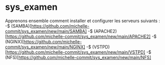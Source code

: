 # sys_examen
Apprenons ensemble comment installer et configurer les serveurs suivants : 
-$ (SAMBA)[https://github.com/michelle-commit/sys_examen/new/main/SAMBA]
-$ (APACHE2)[https://github.com/michelle-commit/sys_examen/new/main/APACHE2]
-$ (NGINX)[https://github.com/michelle-commit/sys_examen/new/main/NGINX]
-$ (VSTPD)[https://github.com/michelle-commit/sys_examen/new/main/VSTPD]
-$ (NFS)[https://github.com/michelle-commit/sys_examen/new/main/NFS]
